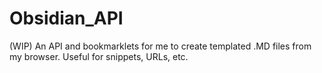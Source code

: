# Obsidian_API
(WIP) An API and bookmarklets for me to create templated .MD files from my browser. Useful for snippets, URLs, etc.

